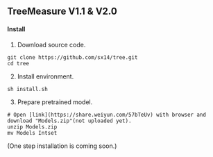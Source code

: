 ## TreeMeasure V1.1 & V2.0
#### Install
1. Download source code.
```
git clone https://github.com/sx14/tree.git
cd tree
```
2. Install environment.
```
sh install.sh
```
3. Prepare pretrained model.
```
# Open [link](https://share.weiyun.com/57bTeUv) with browser and download "Models.zip"(not uploaded yet).
unzip Models.zip
mv Models Intset
```
(One step installation is coming soon.)